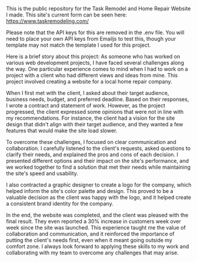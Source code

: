This is the public repository for the Task Remodel and Home Repair Website I made. This site's current form can be seen
here: https://www.taskremodeling.com/

Please note that the API keys for this are removed in the .env file. You will need to place your own API keys from Emailjs 
to test this, though your template may not match the template I used for this project.

Here is a brief story about this project:
As someone who has worked on various web development projects, I have faced several challenges along the way. One particular experience comes to mind when I had to work on a project with a client who had different views and ideas from mine. This project involved creating a website for a local home repair company.

When I first met with the client, I asked about their target audience, business needs, budget, and preferred deadline. Based on their responses, I wrote a contract and statement of work. However, as the project progressed, the client expressed some opinions that were not in line with my recommendations. For instance, the client had a vision for the site design that didn't align with their target audience, and they wanted a few features that would make the site load slower.

To overcome these challenges, I focused on clear communication and collaboration. I carefully listened to the client's requests, asked questions to clarify their needs, and explained the pros and cons of each decision. I presented different options and their impact on the site's performance, and we worked together to find a solution that met their needs while maintaining the site's speed and usability.

I also contracted a graphic designer to create a logo for the company, which helped inform the site's color palette and design. This proved to be a valuable decision as the client was happy with the logo, and it helped create a consistent brand identity for the company.

In the end, the website was completed, and the client was pleased with the final result. They even reported a 30% increase in customers week over week since the site was launched. This experience taught me the value of collaboration and communication, and it reinforced the importance of putting the client's needs first, even when it meant going outside my comfort zone. I always look forward to applying these skills to my work and collaborating with my team to overcome any challenges that may arise.